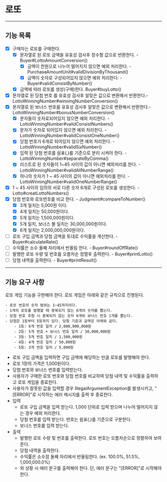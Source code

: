 # 로또
---
## 기능 목록 
- [x] 구매자는 로또를 구매한다.
    - [x] 문자열로 된 로또 금액을 유효성 검사후 정수형 값으로 반환한다. - Buyer#LottoAmountConversion()    
      - [x] 금액이 천원으로 나누어 떨어지지 않으면 예외 처리한다. - PurchaseAmountUnit#validDivisionByThousand()  
      - [x] 금액이 숫자로 구성되어있지 않으면 예외 처리한다. - Buyer#validConsistByNumber()  
    - [x] 금액에 따라 로또를 생성(구매)한다. Buyer#buyLotto()
- [x] 문자열로 된 당첨 번호 를 유효성 검사후 알맞은 값으로 변환해서 반환한다.- LottoWinningNumber#winningNumberConversion()  
- [x] 문자열로 된 보너스 번호를 유효성 검사후 알맞은 값으로 변환해서 반환한다.- LottoWinningNumber#bonusNumberConversion()  
    - [x] 문자들이 숫자로되어있지 않으면 예외 처리한다. - LottoWinningNumber#validConsistNumbers()    
    - [x] 문자가 숫자로 되어있지 않으면 예외 처리한다. - LottoWinningNumber#validConsistOneNumber()
    - [x] 당첨 번호가 6개로 되어있지 않으면 예외 처리한다. - LottoWinningNumber#validSixNumber()    
    - [x] 입력 된 당첨 번호를 쉼표(,)를 기준으로 분리 시켜야 한다. - LottoWinningNumber#separateByComma()    
    - [x] 리스트로 된 숫자들이 1~45 사이의 값이 아니면 예외처리를 한다. - LottoWinningNumber#validAllNumberRange()  
    - [x] 하나의 숫자가 1 ~ 45 사이의 값이 아니면 예외처리를 한다. - LottoWinningNumber#validOneNumberRange()
- [x]  1 ~ 45 사이의 임의의 서로 다른 숫자 6개로 구성된 로또를 생성한다. - Lotto#creatLottoNumbers()  
- [x] 당첨 번호와 로또번호를 비교 한다. - Judgment#compareToNumber()  
  - [x] 3개 일치는 5,000원 이다.  
  - [x] 4개 일치는 50,000원이다.  
  - [x] 5개 일치는 1,500,000원이다.  
  - [x] 5개 일치, 보너스 볼 일치는 30,000,000원이다.  
  - [x] 6개 일치는 2,000,000,000원이다.  
- [ ] 로또 구입 금액과 당첨 금액을 토대로 수익률을 계산한다. - Buyer#calculateRate()  
- [ ] 수익률은 소수 둘째 자리에서 반올림 한다. - Buyer#roundOffRate()  
- [ ] 발행한 로또 수량 및 번호를 오름차순 정렬후 출력한다. - Buyer#printLotto()  
- [ ] 당첨 내역을 출력한다. - Buyer#printResult()
---
## 기능 요구 사항
로또 게임 기능을 구현해야 한다. 로또 게임은 아래와 같은 규칙으로 진행된다.
```
- 로또 번호의 숫자 범위는 1~45까지이다.
- 1개의 로또를 발행할 때 중복되지 않는 6개의 숫자를 뽑는다.
- 당첨 번호 추첨 시 중복되지 않는 숫자 6개와 보너스 번호 1개를 뽑는다.
- 당첨은 1등부터 5등까지 있다. 당첨 기준과 금액은 아래와 같다.
    - 1등: 6개 번호 일치 / 2,000,000,000원
    - 2등: 5개 번호 + 보너스 번호 일치 / 30,000,000원
    - 3등: 5개 번호 일치 / 1,500,000원
    - 4등: 4개 번호 일치 / 50,000원
    - 5등: 3개 번호 일치 / 5,000원
```
- 로또 구입 금액을 입력하면 구입 금액에 해당하는 만큼 로또를 발행해야 한다.  
- 로또 1장의 가격은 1,000원이다.  
- 당첨 번호와 보너스 번호를 입력받는다.   
- 사용자가 구매한 로또 번호와 당첨 번호를 비교하여 당첨 내역 및 수익률을 출력하고 로또 게임을 종료한다.  
- 사용자가 잘못된 값을 입력할 경우 IllegalArgumentException를 발생시키고, "[ERROR]"로 시작하는 에러 메시지를 출력 후 종료한다.  
- 입력
  - 로또 구입 금액을 입력 받는다. 1,000 단위로 입력 받으며 나누어 떨어지지 않는 경우 예외 처리한다.
  - 당첨 번호를 입력 받는다. 번호는 쉼표(,)를 기준으로 구분한다.  
  - 보너스 번호를 입력 받는다.  
- 출력
  - 발행한 로또 수량 및 번호를 출력한다. 로또 번호는 오름차순으로 정렬하여 보여준다.  
  - 당첨 내역을 출력한다.  
  - 수익률은 소수점 둘째 자리에서 반올림한다. (ex. 100.0%, 51.5%, 1,000,000.0%)  
  - 외 상황 시 에러 문구를 출력해야 한다. 단, 에러 문구는 "[ERROR]"로 시작해야 한다.  